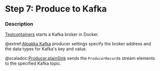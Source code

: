# Step 7: Produce to Kafka

### Description

[Testcontainers](https://www.testcontainers.org/) starts a Kafka broker in Docker. 

@extref:[Alpakka Kafka](alpakka-kafka:producer.html) producer settings specify the broker address and the data types for Kafka's key and value.

@scaladoc:[Producer.plainSink](akka.kafka.scaladsl.Producer$) sends the `ProducerRecord`s stream elements to the specified Kafka topic.
